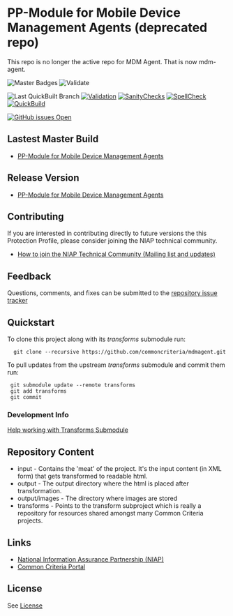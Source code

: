 PP-Module for Mobile Device Management Agents (deprecated repo)
===========
This repo is no longer the active repo for MDM Agent. That is now mdm-agent.

![Master Badges](https://img.shields.io/badge/Build-master-black.svg)
![Validate](https://github.com/commoncriteria/mdmagent/workflows/Validate/badge.svg)

![Last QuickBuilt Branch](https://raw.githubusercontent.com/commoncriteria/mdmagent/gh-pages/build-branch-badge.svg)
[![Validation](https://raw.githubusercontent.com/commoncriteria/mdmagent/gh-pages/validation.svg)](https://github.com/commoncriteria/mdmagent/blob/gh-pages/ValidationReport.txt)
[![SanityChecks](https://raw.githubusercontent.com/commoncriteria/mdmagent/gh-pages/warnings.svg)](https://github.com/commoncriteria/mdmagent/blob/gh-pages/SanityChecksOutput.md)
[![SpellCheck](https://raw.githubusercontent.com/commoncriteria/mdmagent/gh-pages/spell-badge.svg)](https://github.com/commoncriteria/mdmagent/blob/gh-pages/SpellCheckReport.txt)
[![QuickBuild](https://github.com/commoncriteria/mdmagent/actions/workflows/quick_build.yml/badge.svg)](https://commoncriteria.github.io/mdmagent)

[![GitHub issues Open](https://img.shields.io/github/issues/commoncriteria/mdmagent.svg?maxAge=2592000)](https://github.com/commoncriteria/mdmagent/issues) 


## Lastest Master Build
* [PP-Module for Mobile Device Management Agents](https://commoncriteria.github.io/mdmagent/master/mdmagent-release.html)

## Release Version
* [PP-Module for Mobile Device Management Agents](https://www.niap-ccevs.org/Profile/Info.cfm?PPID=441&id=441)

## Contributing

If you are interested in contributing directly to future versions the this Protection Profile, please consider joining the NIAP technical community.
* [How to join the NIAP Technical Community (Mailing list and updates)](https://www.niap-ccevs.org/NIAP_Evolution/tech_communities.cfm)

## Feedback

Questions, comments, and fixes can be submitted to the [repository issue tracker](https://github.com/commoncriteria/mdmagent/issues)

## Quickstart
To clone this project along with its _transforms_ submodule run:

````
  git clone --recursive https://github.com/commoncriteria/mdmagent.git
````
To pull updates from the upstream _transforms_ submodule and commit them run:
````
 git submodule update --remote transforms
 git add transforms
 git commit
````

### Development Info
[Help working with Transforms Submodule](https://github.com/commoncriteria/transforms/wiki/Working-with-Transforms-as-a-Submodule)

## Repository Content
* input - Contains the 'meat' of the project. It's the input content (in XML form) that gets transformed to readable html.
* output - The output directory where the html is placed after transformation.
* output/images - The directory where images are stored
* transforms - Points to the transform subproject which is really a repository for resources shared amongst many Common Criteria projects.

## Links 
* [National Information Assurance Partnership (NIAP)](https://www.niap-ccevs.org/)
* [Common Criteria Portal](https://www.commoncriteriaportal.org/)

## License
See [License](./LICENSE)
